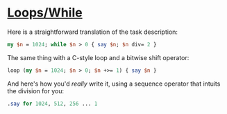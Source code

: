 [1]: http://rosettacode.org/wiki/Loops/While

# [Loops/While][1]

Here is a straightforward translation of the task description:

```perl
my $n = 1024; while $n > 0 { say $n; $n div= 2 }
```


The same thing with a C-style loop and a bitwise shift operator:

```perl
loop (my $n = 1024; $n > 0; $n +>= 1) { say $n }
```


And here's how you'd <em>really</em> write it, using a sequence operator that intuits the division for you:

```perl
.say for 1024, 512, 256 ... 1
```